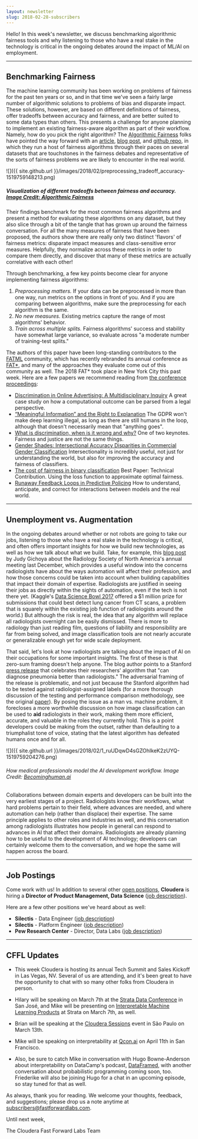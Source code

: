 ```yaml
---
layout: newsletter
slug: 2018-02-28-subscribers
---
```


Hello! In this week's newsletter, we discuss benchmarking algorithmic fairness tools and why listening to those who have a real stake in the technology is critical in the ongoing debates around the impact of ML/AI on employment.

---

## Benchmarking Fairness

The machine learning community has been working on problems of fairness for the past ten years or so, and in that time we've seen a fairly large number of algorithmic solutions to problems of bias and disparate impact. These solutions, however, are based on different definitions of fairness, offer tradeoffs between accuracy and fairness, and are better suited to some data types than others. This presents a challenge for anyone planning to implement an existing fairness-aware algorithm as part of their workflow. Namely, how do you pick the right algorithm? The [Algorithmic Fairness](https://algorithmicfairness.wordpress.com/) folks have pointed the way forward with an [article](https://arxiv.org/abs/1802.04422), [blog post](https://algorithmicfairness.wordpress.com/2018/02/19/benchmarks-and-reproducibility-in-fair-ml/), and [github repo](https://github.com/algofairness/fairness-comparison), in which they run a host of fairness algorithms through their paces on several datasets that are touchstones in the fairness debates and representative of the sorts of fairness problems we are likely to encounter in the real world. 

![]({{ site.github.url }}/images/2018/02/preprocessing_tradeoff_accuracy-1519759148213.png)
##### Visualization of different tradeoffs between fairness and accuracy. [Image Credit: Algorithmic Fairness](https://algorithmicfairness.wordpress.com/)

Their findings benchmark for the most common fairness algorithms and present a method for evaluating these algorithms on any dataset, but they also slice through a bit of the tangle that has grown up around the fairness conversation. For all the many measures of fairness that have been proposed, the authors show there are really only two distinct 'flavors' of fairness metrics: disparate impact measures and class-sensitive error measures. Helpfully, they normalize across these metrics in order to compare them directly, and discover that many of these metrics are actually correlative with each other! 

Through benchmarking, a few key points become clear for anyone implementing fairness algorithms: 
1) *Preprocessing matters.* If your data can be preprocessed in more than one way, run metrics on the options in front of you. And if you are comparing between algorithms, make sure the preprocessing for each algorithm is the same.
2) *No new measures.* Existing metrics capture the range of most algorithms' behavior. 
3) *Train across multiple splits.* Fairness algorithms' success and stability have somewhat large variance, so evaluate across "a moderate number of training-test splits." 

The authors of this paper have been long-standing contributors to the [FATML](https://www.fatml.org/) community, which has recently rebranded its annual conference as [FAT*](https://fatconference.org/), and many of the approaches they evaluate come out of this community as well. The 2018 FAT* took place in New York City this past week.  Here are a few papers we recommend reading from [the conference proceedings](https://fatconference.org/2018/index.html):

* [Discrimination in Online Advertising: A Multidisciplinary Inquiry](http://proceedings.mlr.press/v81/datta18a/datta18a.pdf) A great case study on how a computational outcome can be parsed from a legal perspective.
* [“Meaningful Information” and the Right to Explanation](http://proceedings.mlr.press/v81/selbst18a/selbst18a.pdf) The GDPR won't make deep learning illegal, as long as there are still humans in the loop, although that doesn't necessarily mean that "anything goes".
* [What is discrimination, when is it wrong and why?](http://proceedings.mlr.press/v81/hellman18a/hellman18a.pdf) One of two keynotes. Fairness and justice are not the same things. 
* [Gender Shades: Intersectional Accuracy Disparities in Commercial Gender Classification](http://proceedings.mlr.press/v81/buolamwini18a/buolamwini18a.pdf) Intersectionality is incredibly useful, not just for understanding the world, but also for improving the accuracy and fairness of classifiers.
* [The cost of fairness in binary classification](http://proceedings.mlr.press/v81/menon18a/menon18a.pdf) Best Paper: Technical Contribution. Using the loss function to approximate optimal fairness.
* [Runaway Feedback Loops in Predictive Policing](http://proceedings.mlr.press/v81/ensign18a/ensign18a.pdf) How to understand, anticipate, and correct for interactions between models and the real world.

---

## Unemployment vs. Augmentation

In the ongoing debates around whether or not robots are going to take our jobs, listening to those who have a real stake in the technology is critical, and often offers important insights for how we build new technologies, as well as how we talk about what we build. Take, for example, this [blog post](https://becominghuman.ai/radiologists-as-knowledge-experts-in-a-world-of-artificial-intelligence-summary-of-radiology-ec63a7002329) by Judy Gichoya about the Radiology Society of North America's annual meeting last December, which provides a useful window into the concerns radiologists have about the ways automation will affect their profession, and how those concerns could be taken into account when building capabilities that impact their domain of expertise. Radiologists are justified in seeing their jobs as directly within the sights of automation, even if the tech is not there yet. (Kaggle's [Data Science Bowl 2017](https://www.kaggle.com/c/data-science-bowl-2017) offered a $1 million prize for submissions that could best detect lung cancer from CT scans, a problem that is squarely within the existing job function of radiologists around the world.)  But although the risk is real, the idea that any algorithm will replace all radiologists overnight can be easily dismissed. There is more to radiology than just reading film, questions of liability and responsibility are far from being solved, and image classification tools are not nearly accurate or generalizable enough yet for wide scale deployment.

That said, let's look at how radiologists are talking about the impact of AI on their occupations for some important insights. The first of these is that zero-sum framing doesn't help anyone. The blog author points to a Stanford [press release](https://news.stanford.edu/press-releases/2017/11/15/algorithm-outpernosing-pneumonia/) that celebrates their researchers' algorithm that "can diagnose pneumonia better than radiologists." The adversarial framing of the release is problematic, and not just because the Stanford algorithm had to be tested against radiologist-assigned labels (for a more thorough discussion of the testing and performance comparison methodology, see the original [paper](https://arxiv.org/abs/1711.05225)). By posing the issue as a man vs. machine problem, it forecloses a more worthwhile discussion on how image classification can be used to **aid** radiologists in their work, making them more efficient, accurate, and valuable in the roles they currently hold. This is a point developers could be making from the outset, rather than defaulting to a triumphalist tone of voice, stating that the latest algorithm has defeated humans once and for all.  

![]({{ site.github.url }}/images/2018/02/1_ruUDqwD4sGZOhIkeK2zUYQ-1519759204276.png) 
###### How medical professionals model the AI development workflow. Image Credit: [Becominghuman.ai](https://becominghuman.ai/radiologists-as-knowledge-experts-in-a-world-of-artificial-intelligence-summary-of-radiology-ec63a7002329) 

Collaborations between domain experts and developers can be built into the very earliest stages of a project. Radiologists know their workflows, what hard problems pertain to their field, where advances are needed, and where automation can help (rather than displace) their expertise. The same principle applies to other roles and industries as well, and this conversation among radiologists illustrates how people in general can respond to advances in AI that affect their domains. Radiologists are already planning how to be useful to the development of AI technology; developers can certainly welcome them to the conversation, and we hope the same will happen across the board.

---

## Job Postings

Come work with us!  In addition to several other [open positions](https://www.cloudera.com/careers/careers-listing.html), **Cloudera** is hiring a **Director of Product Management, Data Science** ([job description](https://cloudera.wd5.myworkdayjobs.com/External_Career/job/USA--California--Palo-Alto/Director-Product-Management--Data-Science_180286)).

Here are a few other positions we've heard about as well:
* **Silectis** - Data Engineer ([job description](https://www.silect.is/careers-data-engineer))
* **Silectis** - Platform Engineer ([job description](https://www.silect.is/careers-platform-engineer))
* **Pew Research Center** - Director, Data Labs ([job description](https://jobs-prc.icims.com/jobs/5386/director%2C-data-labs/job?mobile=false&width=641&height=500&bga=true&needsRedirect=false&jan1offset=-300&jun1offset=-240))

---

## CFFL Updates

* This week Cloudera is hosting its annual Tech Summit and Sales Kickoff in Las Vegas, NV. Several of us are attending, and it's been great to have the opportunity to chat with so many other folks from Cloudera in person.

* Hilary will be speaking on March 7th at the [Strata Data Conference](https://conferences.oreilly.com/strata/strata-ca/) in San José, and Mike will be presenting on [Interpretable Machine Learning Products](https://conferences.oreilly.com/strata/strata-ca/public/schedule/detail/63572) at Strata on March 7th, as well.

* Brian will be speaking at the [Cloudera Sessions](https://www.cloudera.com/more/events/sessions/sao-paulo.html) event in São Paulo on March 13th.

* Mike will be speaking on interpretability at [Qcon.ai](https://qcon.ai/) on April 11th in San Francisco.

* Also, be sure to catch Mike in conversation with Hugo Bowne-Anderson about interpretability on DataCamp's podcast, [DataFramed](https://soundcloud.com/dataframed/9-data-science-and-online-experiments-at-etsy#t=17:10), with another conversation about probabilistic programming coming soon, too. Friederike will also be joining Hugo for a chat in an upcoming episode, so stay tuned for that as well.

As always, thank you for reading. We welcome your thoughts, feedback, and suggestions; please drop us a note anytime at subscribers@fastforwardlabs.com.

Until next week,

The Cloudera Fast Forward Labs Team
